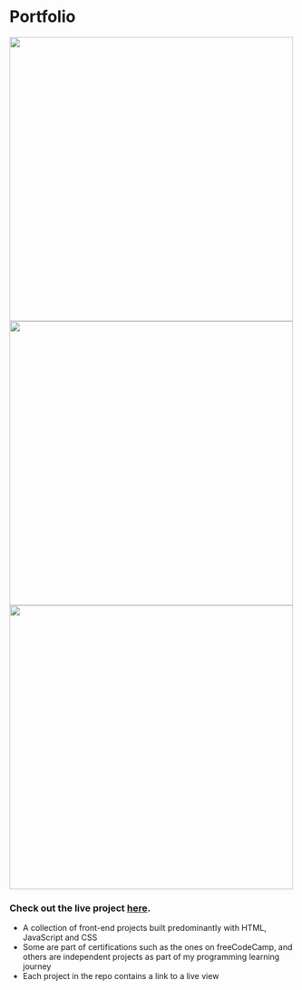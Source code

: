 # Portfolio

<img src="https://user-images.githubusercontent.com/78725314/224531087-48e0b627-5b8f-4b11-87f5-e11869d99b29.png" width=500px/>
<img src="https://user-images.githubusercontent.com/78725314/224531092-f1cc0a4f-b4b6-4091-9917-edc466eec8f8.png" width=500px/>
<img src="https://user-images.githubusercontent.com/78725314/224531097-8e2b9288-f0d0-4001-803b-0d1b6cb8ad25.png" width=500px/>

### Check out the live project [here](https://inomniaparatus-wd.github.io/).

- A collection of front-end projects built predominantly with HTML, JavaScript and CSS
- Some are part of certifications such as the ones on freeCodeCamp, and others are independent projects as part of my programming learning journey
- Each project in the repo contains a link to a live view
